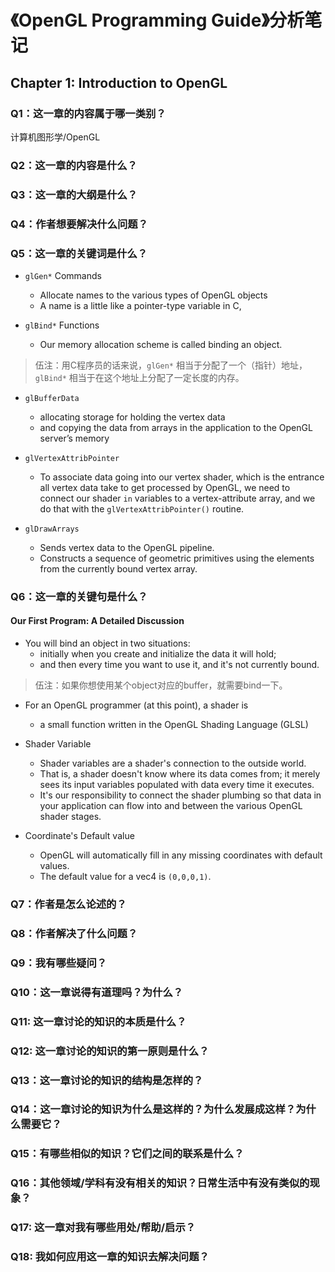 # 《OpenGL Programming Guide》分析笔记

## Chapter 1: Introduction to OpenGL

### Q1：这一章的内容属于哪一类别？

计算机图形学/OpenGL

### Q2：这一章的内容是什么？

### Q3：这一章的大纲是什么？

### Q4：作者想要解决什么问题？

### Q5：这一章的关键词是什么？

- `glGen*` Commands
  - Allocate names to the various types of OpenGL objects
  - A name is a little like a pointer-type variable in C,

- `glBind*` Functions
  - Our memory allocation scheme is called binding an object.

> 伍注：用C程序员的话来说，`glGen*` 相当于分配了一个（指针）地址，
> `glBind*` 相当于在这个地址上分配了一定长度的内存。

- `glBufferData`
  - allocating storage for holding the vertex data
  - and copying the data from arrays in the application to the OpenGL server’s memory

- `glVertexAttribPointer`
  - To associate data going into our vertex shader,
    which is the entrance all vertex data take to get processed by OpenGL,
    we need to connect our shader `in` variables to a vertex-attribute array,
    and we do that with the `glVertexAttribPointer()` routine.

- `glDrawArrays`
  - Sends vertex data to the OpenGL pipeline.
  - Constructs a sequence of geometric primitives using the elements from the currently bound vertex array.

### Q6：这一章的关键句是什么？

#### Our First Program: A Detailed Discussion

- You will bind an object in two situations:
  - initially when you create and initialize the data it will hold;
  - and then every time you want to use it, and it's not currently bound.

> 伍注：如果你想使用某个object对应的buffer，就需要bind一下。

- For an OpenGL programmer (at this point), a shader is
  - a small function written in the OpenGL Shading Language (GLSL)

- Shader Variable
  - Shader variables are a shader's connection to the outside world.
  - That is, a shader doesn't know where its data comes from;
    it merely sees its input variables populated with data every time it executes.
  - It's our responsibility to connect the shader plumbing so that
    data in your application can flow into and between the various OpenGL shader stages.

- Coordinate's Default value
  - OpenGL will automatically fill in any missing coordinates with default values.
  - The default value for a vec4 is `(0,0,0,1)`.

### Q7：作者是怎么论述的？

### Q8：作者解决了什么问题？

### Q9：我有哪些疑问？

### Q10：这一章说得有道理吗？为什么？

### Q11: 这一章讨论的知识的本质是什么？

### Q12: 这一章讨论的知识的第一原则是什么？

### Q13：这一章讨论的知识的结构是怎样的？

### Q14：这一章讨论的知识为什么是这样的？为什么发展成这样？为什么需要它？

### Q15：有哪些相似的知识？它们之间的联系是什么？

### Q16：其他领域/学科有没有相关的知识？日常生活中有没有类似的现象？

### Q17: 这一章对我有哪些用处/帮助/启示？

### Q18: 我如何应用这一章的知识去解决问题？

